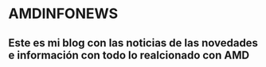 # AMDINFONEWS
## Este es mi blog con las noticias de las novedades e información con todo lo realcionado con AMD
